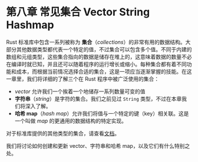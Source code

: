 # 第八章 常见集合 Vector String Hashmap

Rust 标准库中包含一系列被称为 **集合**（_collections_）的非常有用的数据结构。大部分其他数据类型都代表一个特定的值，不过集合可以包含多个值。不同于内建的数组和元组类型，这些集合指向的数据是储存在堆上的，这意味着数据的数量不必在编译时就已知，并且还可以随着程序的运行增长或缩小。每种集合都有着不同功能和成本，而根据当前情况选择合适的集合，这是一项应当逐渐掌握的技能。在这一章里，我们将详细的了解三个在 Rust 程序中被广泛使用的集合：

* _vector_ 允许我们一个挨着一个地储存一系列数量可变的值
* **字符串**（_string_）是字符的集合。我们之前见过 `String` 类型，不过在本章我们将深入了解。
* **哈希 map**（_hash map_）允许我们将值与一个特定的键（key）相关联。这是一个叫做 _map_ 的更通用的数据结构的特定实现。

对于标准库提供的其他类型的集合，请查看[文档](https://doc.rust-lang.org/std/collections)。

我们将讨论如何创建和更新 vector、字符串和哈希 map，以及它们有什么特别之处。

